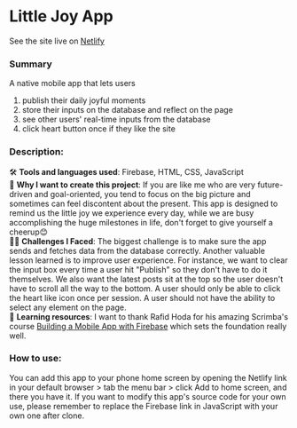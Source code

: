 # Little Joy App
See the site live on <a href="https://littlejoy.netlify.app/" target="_blank">Netlify</a>
### Summary
A native mobile app that lets users
<ol>
<li>publish their daily joyful moments
<li>store their inputs on the database and reflect on the page
<li>see other users' real-time inputs from the database <li>click heart button once if they like the site
</ol>

### Description:
🛠️ <b>Tools and languages used</b>: Firebase, HTML, CSS, JavaScript
<br>
🤔 <b>Why I want to create this project</b>: If you are like me who are very future-driven and goal-oriented, you tend to focus on the big picture and sometimes can feel discontent about the present. This app is designed to remind us the little joy we experience every day, while we are busy accomplishing the huge milestones in life, don't forget to give yourself a cheerup😊
<br>
💆‍♀️ <b>Challenges I Faced</b>: The biggest challenge is to make sure the app sends and fetches data from the database correctly. Another valuable lesson learned is to improve user experience. For instance, we want to clear the input box every time a user hit "Publish" so they don't have to do it themselves. We also want the latest posts sit at the top so the user doesn't have to scroll all the way to the bottom. A user should only be able to click the heart like icon once per session. A user should not have the ability to select any element on the page.
<br>
📕 <b>Learning resources</b>: I want to thank Rafid Hoda for his amazing Scrimba's course <a href="https://scrimba.com/learn/firebase" target="_blank">Building a Mobile App with Firebase</a> which sets the foundation really well.

### How to use:
You can add this app to your phone home screen by opening the Netlify link in your default browser > tab the menu bar > click Add to home screen, and there you have it.
If you want to modify this app's source code for your own use, please remember to replace the Firebase link in JavaScript with your own one after clone.
